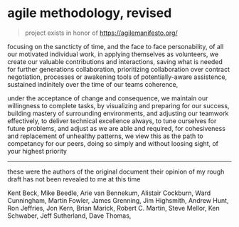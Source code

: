 # agile methodology, revised

> project exists in honor of https://agilemanifesto.org/

focusing on the sancticty of time, 
and the face to face personability, 
of all our motivated individual work,
in applying themselves as volunteers,
we create our valuable contributions and interactions,
saving what is needed for further generations collaboration,
prioritizing collaboration over contract negotiation,
processes or awakening tools of potentially-aware assistence,
sustained indinitely over the time of our teams coherence,

under the acceptance of change and consequence,
we maintain our willingness to complete tasks,
by visualizing and preparing for our success,
building mastery of surrounding environments,
and adjusting our teamwork effectively,
to deliver technical excellence always,
to tune ourselves for future problems,
and adjust as we are able and required,
for cohesiveness and replacement of unhealthy patterns,
we view this as the path to competancy for our peers,
doing so simply and without loosing sight,
of your highest priority

---

these were the authors of the original document
their opinion of my rough draft has not been revealed to me at this time

Kent Beck,
Mike Beedle,
Arie van Bennekum,
Alistair Cockburn,
Ward Cunningham,
Martin Fowler,
James Grenning,
Jim Highsmith,
Andrew Hunt,
Ron Jeffries,
Jon Kern,
Brian Marick,
Robert C. Martin,
Steve Mellor,
Ken Schwaber,
Jeff Sutherland,
Dave Thomas,


